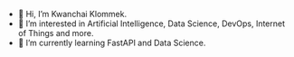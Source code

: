 - 👋 Hi, I’m Kwanchai Klommek.
- 👀 I’m interested in Artificial Intelligence, Data Science, DevOps, Internet of Things and more.
- 🌱 I’m currently learning FastAPI and Data Science.

<!---
aiizloli-ecs/aiizloli-ecs is a ✨ special ✨ repository because its `README.md` (this file) appears on your GitHub profile.
You can click the Preview link to take a look at your changes.
--->
